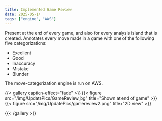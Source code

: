 ```yaml
---
title: Implemented Game Review
date: 2025-05-14
tags: ["engine", "AWS"]
---
```


Present at the end of every game, and also for every analysis island that is created. Annotates every move made in a game with one of the following five categorizations:
- Excellent
- Good
- Inaccuracy
- Mistake
- Blunder

The move-categorization engine is run on AWS.

{{< gallery caption-effect="fade" >}}
  {{< figure src="/img/UpdatePics/GameReview.jpg" title="Shown at end of game" >}}
  {{< figure src="/img/UpdatePics/gamereview2.png" title="2D view" >}}

{{< /gallery >}}